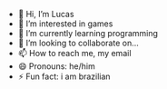 - 👋 Hi, I’m Lucas
- 👀 I’m interested in games
- 🌱 I’m currently learning programming
- 💞️ I’m looking to collaborate on...
- 📫 How to reach me, my email
- 😄 Pronouns: he/him
- ⚡ Fun fact: i am brazilian

<!---
Drazeres/Drazeres is a ✨ special ✨ repository because its `README.md` (this file) appears on your GitHub profile.
You can click the Preview link to take a look at your changes.
--->
